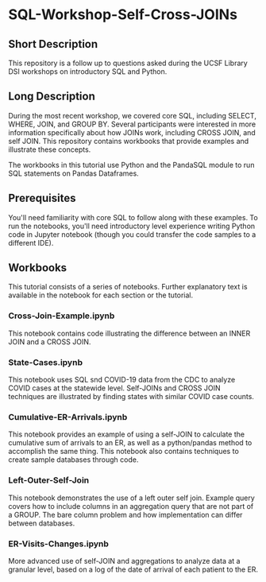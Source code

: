 # SQL-Workshop-Self-Cross-JOINs

## Short Description

This repository is a follow up to questions asked during the UCSF Library DSI workshops on introductory SQL and Python. 

## Long Description 

During the most recent workshop, we covered core SQL, including SELECT, WHERE, JOIN, and GROUP BY. Several participants were interested in more information specifically about how JOINs work, including CROSS JOIN, and self JOIN. This repository contains workbooks that provide examples and illustrate these concepts.

The workbooks in this tutorial use Python and the PandaSQL module to run SQL statements on Pandas Dataframes. 

## Prerequisites

You'll need familiarity with core SQL to follow along with these examples. To run the notebooks, you'll need introductory level experience writing Python code in Jupyter notebook (though you could transfer the code samples to a different IDE). 

## Workbooks

This tutorial consists of a series of notebooks. Further explanatory text is available in the notebook for each section or the tutorial. 

### Cross-Join-Example.ipynb

This notebook contains code illustrating the difference between an INNER JOIN and a CROSS JOIN. 

### State-Cases.ipynb

This notebook uses SQL snd COVID-19 data from the CDC to analyze COVID cases at the statewide level. Self-JOINs and CROSS JOIN techniques are illustrated by finding states with similar COVID case counts. 

### Cumulative-ER-Arrivals.ipynb

This notebook provides an example of using a self-JOIN to calculate the cumulative sum of arrivals to an ER, as well as a python/pandas method to accomplish the same thing. This notebook also contains techniques to create sample databases through code. 

### Left-Outer-Self-Join

This notebook demonstrates the use of a left outer self join. Example query covers how to include columns in an aggregation query that are not part of a GROUP. The bare column problem and how implementation can differ between databases. 


### ER-Visits-Changes.ipynb

More advanced use of self-JOIN and aggregations to analyze data at a granular level, based on a log of the date of arrival of each patient to the ER. 

